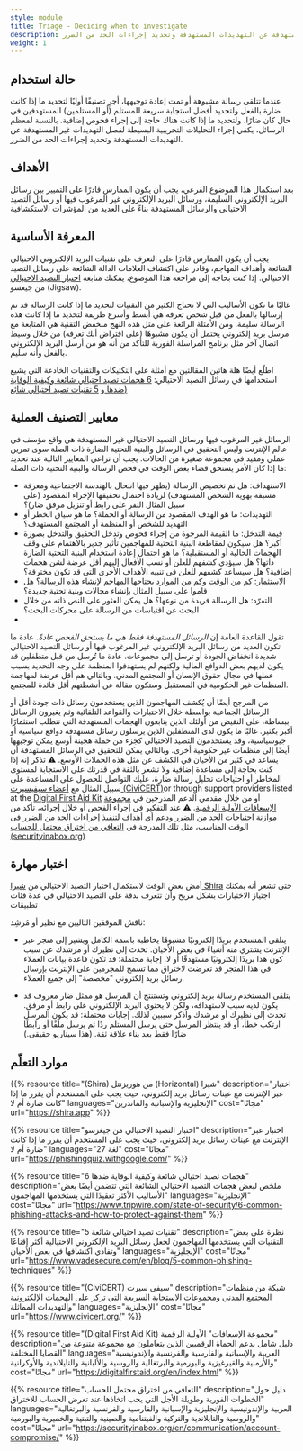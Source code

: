 ```yaml
---
style: module
title: Triage - Deciding when to investigate
description: عندما تتلقى رسالة مشبوهة أو تمت إعادة توجيهها، أجرِ تصنيفًا أوليًا لتحديد ما إذا كانت ضارة بالفعل ولتحديد أفضل استجابة سريعة للمستلم (أو المستلمين) المستهدفين في حال كان ضارًا، ولتحديد ما إذا كانت هناك حاجة إلى إجراء فحوص إضافية. بالنسبة لمعظم الرسائل، يكفي إجراء التحليلات التجريبية البسيطة لفصل التهديدات غير المستهدفة عن التهديدات المستهدفة وتحديد إجراءات الحد من الضرر.
weight: 1
---
```

## حالة استخدام

عندما تتلقى رسالة مشبوهة أو تمت إعادة توجيهها، أجرِ تصنيفًا أوليًا لتحديد ما إذا كانت ضارة بالفعل ولتحديد أفضل استجابة سريعة للمستلم (أو المستلمين) المستهدفين في حال كان ضارًا، ولتحديد ما إذا كانت هناك حاجة إلى إجراء فحوص إضافية. بالنسبة لمعظم الرسائل، يكفي إجراء التحليلات التجريبية البسيطة لفصل التهديدات غير المستهدفة عن التهديدات المستهدفة وتحديد إجراءات الحد من الضرر.

## الأهداف

بعد استكمال هذا الموضوع الفرعي، يجب أن يكون الممارس قادرًا على التمييز بين رسائل البريد الإلكتروني السليمة، ورسائل البريد الإلكتروني غير المرغوب فيها أو رسائل التصيد الاحتيالي والرسائل المستهدفة بناءً على العديد من المؤشرات الاستكشافية


## المعرفة الأساسية 

يجب أن يكون الممارس قادرًا على التعرف على تقنيات البريد الإلكتروني الاحتيالي الشائعة وأهداف المهاجم، وقادر على اكتشاف العلامات الدالة الشائعة على رسائل التصيد الاحتيالي. إذا كنت بحاجة إلى مراجعة هذا الموضوع، يمكنك متابعة [اختبار التصيد الاحتيالي](https://phishingquiz.withgoogle.com/) من جيغسو (Jigsaw).

غالبًا ما تكون الأساليب التي لا تحتاج الكثير من التقنيات لتحديد ما إذا كانت الرسالة قد تم إرسالها بالفعل من قبل شخص تعرفه هي أبسط وأسرع طريقة لتحديد ما إذا كانت هذه الرسالة سليمة. ومن الأمثلة الرائعة على مثل هذه النهج منخفض التقنية هي المتابعة مع مرسل بريد إلكتروني يحتمل أن يكون مشبوهًا (على افتراض أنك تعرفه) من خلال وسيط اتصال آخر مثل برنامج المراسلة الفورية للتأكد من أنه هو من أرسل البريد الإلكتروني بالفعل وأنه سليم.

اطلّع أيضًا هلة هاتين المقالتين مع أمثلة على التكتيكات والتقنيات الخادعة التي يشيع استخدامها في رسائل التصيد الاحتيالي: [ 6 هجمات تصيد احتيالي شائعة وكيفية الوقاية ضدها ](https://www.tripwire.com/state-of-security/6-common-phishing-attacks-and-how-to-protect-against-them)و [5  تقنيات تصيد احتيالي شائع)](https://www.vadesecure.com/en/blog/5-common-phishing-techniques)

## معايير التصنيف العملية

الرسائل غير المرغوب فيها ورسائل التصيد الاحتيالي غير المستهدفة هي واقع مؤسف في عالم الإنترنت وليس التحقيق في الرسائل والبنية التحتية الضارة ذات الصلة سوى تمرين عملي ومفيد في مجموعة صغيرة من الحالات. يجب أن تراعي المعايير التالية عند تحديد ما إذا كان الأمر يستحق قضاء بعض الوقت في فحص الرسالة والبنية التحتية ذات الصلة:
- الاستهداف: هل تم تخصيص الرسالة (يظهر فيها انتحال بالهندسة الاجتماعية ومعرفة مسبقة بهوية الشخص المستهدف) لزيادة احتمال تحقيقها الإجراء المقصود (على سبيل المثال النقر على رابط أو تنزيل مرفق ضار)؟
- التهديدات: ما هو الهدف المقصود من الرسالة أو الحملة؟ ما هو سياق الخطر أو التهديد للشخص أو المنظمة أو المجتمع المستهدف؟ 
- قيمة التدخل: ما القيمة المرجوة من إجراء فحوص وتدخل التحقيق والتدخل بصورة أكبر؟ هل سيكون لمقاطعة البنية التحتية للمهاجمين تأثير جدير بالاهتمام على وقف الهجمات الحالية أو المستقبلية؟  ما هو احتمال إعادة استخدام البنية التحتية الضارة ذاتها؟  هل سيؤدي كشفهم للعلن أو نسب الأفعال إليهم أقل عرضة لشن هجمات إضافية؟ هل سيساعد كشفهم للعلن في تنبيه الأهداف الأخرى التي قد تكون مخترقة؟ 
- الاستثمار: كم من الوقت وكم من الموارد يحتاجها المهاجم لإنشاء هذه الرسالة؟ هل قاموا على سبيل المثال بإنشاء مجالات وبنية تحتية جديدة؟
- التفرّد: هل الرسالة فريدة من نوعها؟ هل يمكن العثور على النص ذاته من خلال البحث عن اقتباسات من الرسالة على محركات البحث؟
- 
تقول القاعدة العامة إن *الرسائل المستهدفة فقط هي ما يستحق الفحص عادةً*. عادة ما تكون العديد من رسائل البريد الإلكتروني غير المرغوب فيها أو رسائل التصيد الاحتيالي شديدة انخفاض الجودة أو ترسل إلى مجموعات. عادة ما تُرسل من قبل متطفلين قد يكون لديهم بعض الدوافع المالية ولكنهم لم يستهدفوا المنظمة على وجه التحديد بسبب عملها في مجال حقوق الإنسان أو المجتمع المدني. وبالتالي هم أقل عرضة لمهاجمة المنظمات غير الحكومية في المستقبل وستكون مقالة عن أنشطتهم أقل فائدة للمجتمع.

من المرجح أيضًا أن يُكشف المهاجمون الذين يستخدمون رسائل ذات جودة أقل أو الرسائل الجماعية بواسطة خلال الاختبارات والقواعد التلقائية وثم يغيرون الرسائل ببساطة، على النقيض من أولئك الذين يتابعون الهجمات المستهدفة التي تتطلب استثمارًا أكبر بكثير. غالبًا ما يكون لدى المتطفلين الذين يرسلون رسائل مستهدفة دوافع سياسية أو جيوسياسية، وقد يستخدمون التصيد الاحتيالي كجزء من حملة هجينة أوسع يمكن توجيهها أيضًا إلى منظمات غير حكومية أخرى. وبالتالي يمكن للتحقيق في الرسائل المستهدفة أن يساعد في كثير من الأحيان في الكشف عن مثل هذه الحملات الأوسع.
⚠️ تذكر إنه إذا كنت بحاجة إلى مساعدة إضافية ولا تشعر بالثقة في قدرتك على الاستجابة لمستوى المخاطر أو احتياجات تحليل رسالة ضارة، عليك التواصل للحصول على المساعدة على سبيل المثال مع  [أعضاء سيفيسيرت (CiviCERT)](https://www.civicert.org/)or through support providers listed at the [Digital First Aid Kit](https://digitalfirstaid.org/) أو من خلال مقدمي الدعم المدرجين في [مجموعة الإسعافات الأولية الرقمية](https://digitalfirstaid.org/).
⚠️ عند التفكير في إجراء الفحص أو خلال إجرائه، تأكد من موازنة احتياجات الحد من الضرر ودعم أي أهداف لتنفيذ إجراءات الحد من الضرر في الوقت المناسب، مثل تلك المدرجة في [التعافي من اختراق محتمل للحساب  (securityinabox.org)](https://securityinabox.org/en/communication/account-compromise/)

## اختبار مهارة

أمض بعض الوقت لاستكمال اختبار التصيد الاحتيالي من [شيرا Shira](https://shira.app/) حتى تشعر أنه يمكنك اجتياز الاختبارات بشكل مريح وأن تتعرف بدقة على التصيد الاحتيالي في عدة فئات تطبيقات

ناقش الموقفين التاليين مع نظير أو مُرشِد:

  - يتلقى المستخدم بريدًا إلكترونيًا مشبوهًا يخاطبه باسمه الكامل ويشير إلى متجر عبر الإنترنت يشتري منه أشياءً في بعض الأحيان. تحدث إلى نظيرك أو مرشدك عن سبب كون هذا بريدًا إلكترونيًا مستهدفًا أو لا.
إجابة محتملة: قد تكون قاعدة بيانات العملاء في هذا المتجر قد تعرضت لاختراق مما تسمح للمجرمين على الإنترنت بإرسال رسائل بريد إلكتروني "مخصصة" إلى جميع العملاء.   

  - يتلقى المستخدم رسالة بريد إلكتروني وتستنتج أن المرسل هو ممثل ضار معروف قد يكون لديه سبب لاستهدافه، ولكن لا يحتوي البريد الإلكتروني على رابط أو مرفق. تحدث إلى نظيرك أو مرشدك واذكر سببين لذلك.
إجابات محتملة: قد يكون المرسل ارتكب خطأ، أو قد ينتظر المرسل حتى يرسل المستلم ردًا ثم يرسل ملفًا أو رابطًا ضارًا فقط بعد بناء علاقة ثقة. (هذا سيناريو حقيقي.)



## موارد التعلّم

{{% resource title="(Shira) من هوريزنتل (Horizontal) شيرا" description="اختبار عبر الإنترنت مع عينات رسائل بريد إلكتروني، حيث يجب على المستخدم أن يقرر ما إذا كانت ضارة أم لا" languages="الإنجليزية والإسبانية والماندرين" cost="مجانًا" url="https://shira.app" %}}

{{% resource title="اختبار التصيد الاحتيالي من جيغزسو" description="اختبار عبر الإنترنت مع عينات رسائل بريد إلكتروني، حيث يجب على المستخدم أن يقرر ما إذا كانت ضارة أم لا" languages="27 لغة" cost="مجانًا" url="https://phishingquiz.withgoogle.com/" %}}

{{% resource title="6 هجمات تصيد احتيالي شائعة وكيفية الوقاية ضدها" description="ملخص لبعض هجمات التصيد الاحتيالي الشائعة التي تتضمن أيضًا بعض الأساليب الأكثر تعقيدًا التي يستخدمها المهاجمون" languages="الإنجليزية" cost="مجانًا" url="https://www.tripwire.com/state-of-security/6-common-phishing-attacks-and-how-to-protect-against-them" %}}

{{% resource title="5 تقنيات تصيد احتيالي شائعة" description="نظرة على بعض التقنيات التي يستخدمها المهاجمون لجعل رسائل البريد الإلكتروني الاحتيالية أكثر إقناعًا وتفادي اكتشافها في بعض الأحيان" languages="الإنجليزية" cost="مجانًا" url="https://www.vadesecure.com/en/blog/5-common-phishing-techniques" %}}

{{% resource title="(CiviCERT) سيفي سيرت" description="شبكة من منظمات المجتمع المدني ومجموعات الاستجابة السريعة التي تركز على الهجمات الإلكترونية والتهديدات المماثلة" languages="الإنجليزية" cost="مجانًا" url="https://www.civicert.org/" %}}

{{% resource title="(Digital First Aid Kit)  مجموعة الإسعافات" الأولية الرقمية" description="دليل شامل يدعم الحماة الرقميين الذين يتعاملون مع مجموعة متنوعة من القضايا المختلفة" languages="العربية والإسبانية والفارسية والفرنسية والإندونيسية والأرمنية والقيرغيزية والبورمية والبرتغالية والروسية والألبانية والتايلاندية والأوكرانية" cost="مجانًا" url="https://digitalfirstaid.org/en/index.html" %}}

{{% resource title="التعافي من اختراق محتمل للحساب" description="دليل حول الخطوات الفورية وطويلة الأجل التي يجب اتخاذها عند تعرض الحساب للاختراق" languages="العربية والإندونيسية والإنجليزية والإسبانية والفارسية والفرنسية والبرتغالية والروسية والتايلاندية والتركية والفيتنامية والصينية والتبتية والخميرية والبورمية" cost="مجانًا" url="https://securityinabox.org/en/communication/account-compromise/" %}}
